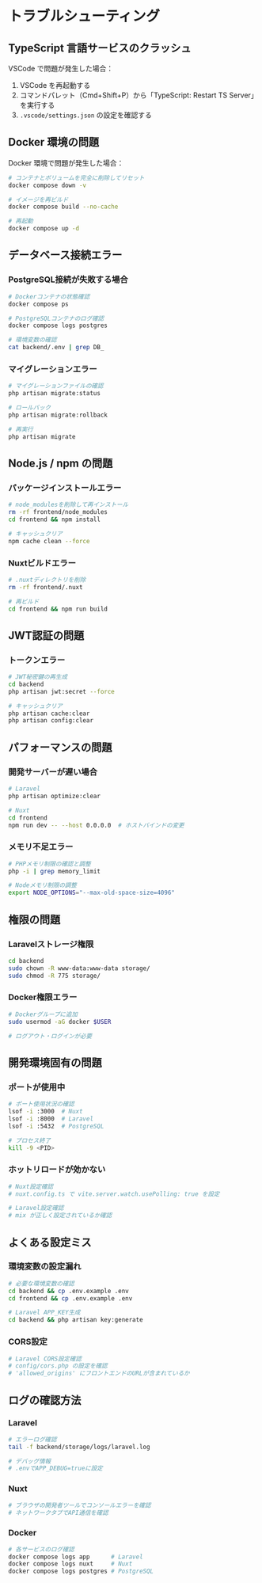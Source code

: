 # トラブルシューティング

## TypeScript 言語サービスのクラッシュ

VSCode で問題が発生した場合：

1. VSCode を再起動する
2. コマンドパレット（Cmd+Shift+P）から「TypeScript: Restart TS Server」を実行する
3. `.vscode/settings.json` の設定を確認する

## Docker 環境の問題

Docker 環境で問題が発生した場合：

```bash
# コンテナとボリュームを完全に削除してリセット
docker compose down -v

# イメージを再ビルド
docker compose build --no-cache

# 再起動
docker compose up -d
```

## データベース接続エラー

### PostgreSQL接続が失敗する場合

```bash
# Dockerコンテナの状態確認
docker compose ps

# PostgreSQLコンテナのログ確認
docker compose logs postgres

# 環境変数の確認
cat backend/.env | grep DB_
```

### マイグレーションエラー

```bash
# マイグレーションファイルの確認
php artisan migrate:status

# ロールバック
php artisan migrate:rollback

# 再実行
php artisan migrate
```

## Node.js / npm の問題

### パッケージインストールエラー

```bash
# node_modulesを削除して再インストール
rm -rf frontend/node_modules
cd frontend && npm install

# キャッシュクリア
npm cache clean --force
```

### Nuxtビルドエラー

```bash
# .nuxtディレクトリを削除
rm -rf frontend/.nuxt

# 再ビルド
cd frontend && npm run build
```

## JWT認証の問題

### トークンエラー

```bash
# JWT秘密鍵の再生成
cd backend
php artisan jwt:secret --force

# キャッシュクリア
php artisan cache:clear
php artisan config:clear
```

## パフォーマンスの問題

### 開発サーバーが遅い場合

```bash
# Laravel
php artisan optimize:clear

# Nuxt
cd frontend
npm run dev -- --host 0.0.0.0  # ホストバインドの変更
```

### メモリ不足エラー

```bash
# PHPメモリ制限の確認と調整
php -i | grep memory_limit

# Nodeメモリ制限の調整
export NODE_OPTIONS="--max-old-space-size=4096"
```

## 権限の問題

### Laravelストレージ権限

```bash
cd backend
sudo chown -R www-data:www-data storage/
sudo chmod -R 775 storage/
```

### Docker権限エラー

```bash
# Dockerグループに追加
sudo usermod -aG docker $USER

# ログアウト・ログインが必要
```

## 開発環境固有の問題

### ポートが使用中

```bash
# ポート使用状況の確認
lsof -i :3000  # Nuxt
lsof -i :8000  # Laravel
lsof -i :5432  # PostgreSQL

# プロセス終了
kill -9 <PID>
```

### ホットリロードが効かない

```bash
# Nuxt設定確認
# nuxt.config.ts で vite.server.watch.usePolling: true を設定

# Laravel設定確認
# mix が正しく設定されているか確認
```

## よくある設定ミス

### 環境変数の設定漏れ

```bash
# 必要な環境変数の確認
cd backend && cp .env.example .env
cd frontend && cp .env.example .env

# Laravel APP_KEY生成
cd backend && php artisan key:generate
```

### CORS設定

```bash
# Laravel CORS設定確認
# config/cors.php の設定を確認
# 'allowed_origins' にフロントエンドのURLが含まれているか
```

## ログの確認方法

### Laravel

```bash
# エラーログ確認
tail -f backend/storage/logs/laravel.log

# デバッグ情報
# .envでAPP_DEBUG=trueに設定
```

### Nuxt

```bash
# ブラウザの開発者ツールでコンソールエラーを確認
# ネットワークタブでAPI通信を確認
```

### Docker

```bash
# 各サービスのログ確認
docker compose logs app      # Laravel
docker compose logs nuxt     # Nuxt
docker compose logs postgres # PostgreSQL
```